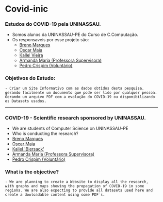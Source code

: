 # Covid-inic
### Estudos do COVID-19 pela UNINASSAU.
  - Somos alunos da UNINASSAU-PE do Curso de C.Computação.
  - Os responsaveis por esse projeto são:
    - [Breno Marques](https://www.linkedin.com/in/breno-marques-a86136114/)
    - [Oscar Maia](https://www.linkedin.com/in/oscar-maia-23a155195/)
    - [Kallel Vieira](https://www.linkedin.com/in/kallel-vieira-57b343190/)
    - [Armanda Maria (Professora Supervisora)](https://www.linkedin.com/in/armanda-maria-56528b113/)
    - [Pedro Crispim (Voluntário)](https://www.linkedin.com/in/rycky5/)
    
### Objetivos do Estudo:
    - Criar um Site Informativo com as dados obtidos desta pesquisa, gerando facilmente um documento que pode ser lido por qualquer pessoa. Gerando um arquivo PDF com a evolução do COVID-19 ou disponibilizando os Datasets usados.
    
   
-------------------------------------------------------------------------------------------------------------------------------

### COVID-19 - Scientific research sponsored by UNINASSAU.
  - We are students of Computer Science on UNINASSAU-PE
  - Who is conducting the research?
   - [Breno Marques](https://www.linkedin.com/in/breno-marques-a86136114/)
   - [Oscar Maia](https://www.linkedin.com/in/oscar-maia-23a155195/)
   - [Kallel 'Biersack'](https://www.linkedin.com/in/kallel-vieira-57b343190/)
   - [Armanda Maria (Professora Supervisora)](https://www.linkedin.com/in/armanda-maria-56528b113/)
   - [Pedro Crispim (Voluntário)](https://www.linkedin.com/in/rycky5/)
    
### What is the objective?
    - We are planning to create a Website to display all the research, with graphs and maps showing the propagation of COVID-19 in some regions. We are also expecting to provide all datasets used here and create a dowloadable content using some PDF`s.
